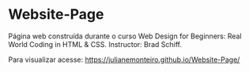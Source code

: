 # Website-Page

Página web construída durante o curso Web Design for Beginners: Real World Coding in HTML & CSS. 
Instructor: Brad Schiff.

Para visualizar acesse: https://julianemonteiro.github.io/Website-Page/
